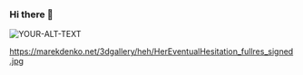 ### Hi there 👋

<picture>
 <source media="(prefers-color-scheme: dark)" srcset="[YOUR-DARKMODE-IMAGE](https://marekdenko.net/3dgallery/heh/HerEventualHesitation_fullres_signed.jpg)">
 <source media="(prefers-color-scheme: light)" srcset="[YOUR-LIGHTMODE-IMAGE](https://marekdenko.net/3dgallery/heh/HerEventualHesitation_fullres_signed.jpg)">
 <img alt="YOUR-ALT-TEXT" src="[YOUR-DEFAULT-IMAGE](lonely_town.jpg)">
</picture>



https://marekdenko.net/3dgallery/heh/HerEventualHesitation_fullres_signed.jpg
<!--
**Mr-Folder/Mr-Folder** is a ✨ _special_ ✨ repository because its `README.md` (this file) appears on your GitHub profile.

Here are some ideas to get you started:

- 🔭 I’m currently working on ...
- 🌱 I’m currently learning ...
- 👯 I’m looking to collaborate on ...
- 🤔 I’m looking for help with ...
- 💬 Ask me about ...
- 📫 How to reach me: ...
- 😄 Pronouns: ...
- ⚡ Fun fact: ...
-->
